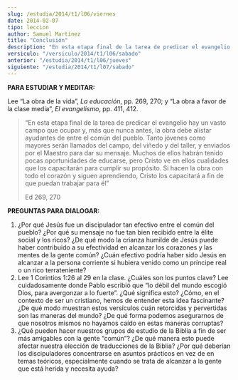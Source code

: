```yaml
---
slug: /estudia/2014/t1/l06/viernes
date: 2014-02-07
tipo: leccion
author: Samuel Martínez
title: "Conclusión"
description: "En esta etapa final de la tarea de predicar el evangelio hay un vasto campo que  ocupar y, más que nunca antes, la obra debe alistar ayudantes de entre el común  del pueblo. Tanto jóvenes como mayores serán llamados del campo, del viñedo y  del taller, y enviados por el Maestr..."
versiculo: "/versiculo/2014/t1/l06/sabado"
anterior: "/estudia/2014/t1/l06/jueves"
siguiente: "/estudia/2014/t1/l07/sabado"
---
```


**PARA ESTUDIAR Y MEDITAR:**

Lee “La obra de la vida”, _La educación_, pp. 269, 270; y “La obra a favor de la clase media”, _El evangelismo_, pp. 411, 412.

> “En esta etapa final de la tarea de predicar el evangelio hay un vasto campo que ocupar y, más que nunca antes, la obra debe alistar ayudantes de entre el común del pueblo. Tanto jóvenes como mayores serán llamados del campo, del viñedo y del taller, y enviados por el Maestro para dar su mensaje. Muchos de ellos habrán tenido pocas oportunidades de educarse, pero Cristo ve en ellos cualidades que los capacitarán para cumplir su propósito. Si hacen la obra con todo el corazón y siguen aprendiendo, Cristo los capacitará a fin de que puedan trabajar para él”
>
> Ed 269, 270

**PREGUNTAS PARA DIALOGAR:**

1.  ¿Por qué Jesús fue un discipulador tan efectivo entre el común del pueblo? ¿Por qué su mensaje no fue tan bien recibido entre la élite social y los ricos? ¿De qué modo la crianza humilde de Jesús puede haber contribuido a su efectividad en alcanzar los corazones y las mentes de la gente común? ¿Cuán efectivo podría haber sido Jesús en alcanzar a la persona corriente si hubiera venido como un príncipe real o un rico terrateniente?
2.  Lee 1 Corintios 1:26 al 29 en la clase. ¿Cuáles son los puntos clave? Lee cuidadosamente donde Pablo escribió que “lo débil del mundo escogió Dios, para avergonzar a lo fuerte”. ¿Qué significa esto? ¿Cómo, en el contexto de ser un cristiano, hemos de entender esta idea fascinante? ¿De qué modo muestran estos versículos cuán retorcidas y pervertidas son las maneras del mundo? ¿De qué forma podemos asegurarnos de que nosotros mismos no hayamos caído en estas maneras corruptas?
3.  ¿Qué pueden hacer nuestros grupos de estudio de la Biblia a fin de ser más amigables con la gente “común”? ¿De qué manera esto puede afectar nuestra elección de traducciones de la Biblia? ¿Por qué deberían los discipuladores concentrarse en asuntos prácticos en vez de en temas teóricos, especialmente cuando se trata de alcanzar a la gente que está herida y necesita ayuda?
